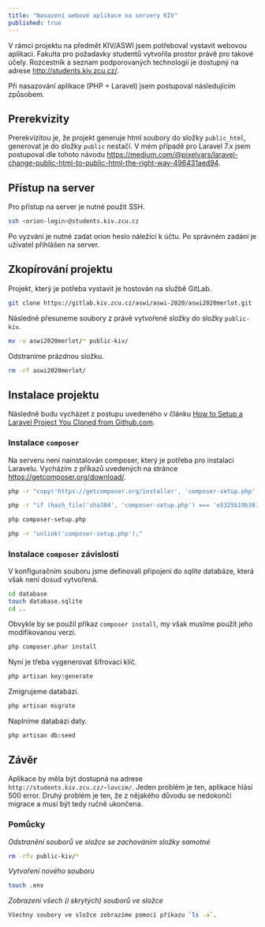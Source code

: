 ```yaml
---
title: "Nasazení webové aplikace na servery KIV"
published: true
---
```


V rámci projektu na předmět KIV/ASWI jsem potřeboval vystavit webovou aplikaci.
Fakulta pro požadavky studentů vytvořila prostor právě pro takové účely.
Rozcestník a seznam podporovaných technologií je dostupný na adrese http://students.kiv.zcu.cz/.

Při nasazování aplikace (PHP + Laravel) jsem postupoval následujícím způsobem.

## Prerekvizity

Prerekvizitou je, že projekt generuje html soubory do složky `public_html`, generovat je do složky `public` nestačí.
V mém případě pro Laravel 7.x jsem postupoval dle tohoto návodu https://medium.com/@pixelvars/laravel-change-public-html-to-public-html-the-right-way-496431aed94.

## Přístup na server

Pro přístup na server je nutné použít SSH.

```sh
ssh <orion-login>@students.kiv.zcu.cz
```

Po vyzvání je nutné zadat orion heslo náležící k účtu.
Po správném zadání je uživatel přihlášen na server.

## Zkopírování projektu

Projekt, který je potřeba vystavit je hostován na službě GitLab.

```sh
git clone https://gitlab.kiv.zcu.cz/aswi/aswi-2020/aswi2020merlot.git
```

Následně přesuneme soubory z právě vytvořené složky do složky `public-kiv`.

```sh
mv -v aswi2020merlot/* public-kiv/
```

Odstraníme prázdnou složku.

```sh
rm -rf aswi2020merlot/
```

## Instalace projektu

Následně budu vycházet z postupu uvedeného v článku [How to Setup a Laravel Project You Cloned from Github.com](https://devmarketer.io/learn/setup-laravel-project-cloned-github-com/).

### Instalace `composer`

Na serveru není nainstalován composer, který je potřeba pro instalaci Laravelu.
Vycházím z příkazů uvedených na stránce https://getcomposer.org/download/.

```sh
php -r "copy('https://getcomposer.org/installer', 'composer-setup.php');"

php -r "if (hash_file('sha384', 'composer-setup.php') === 'e5325b19b381bfd88ce90a5ddb7823406b2a38cff6bb704b0acc289a09c8128d4a8ce2bbafcd1fcbdc38666422fe2806') { echo 'Installer verified'; } else { echo 'Installer corrupt'; unlink('composer-setup.php'); } echo PHP_EOL;"

php composer-setup.php

php -r "unlink('composer-setup.php');"
```

### Instalace `composer` závislostí

V konfiguračním souboru jsme definovali připojení do *sqlite* databáze, která však není dosud vytvořená.

```sh
cd database
touch database.sqlite
cd ..
```

Obvykle by se použil příkaz `composer install`, my však musíme použít jeho modifikovanou verzi.

```sh
php composer.phar install
```

Nyní je třeba vygenerovat šifrovací klíč.

```sh
php artisan key:generate
```

Zmigrujeme databázi.

```sh
php artisan migrate
```

Naplníme databázi daty.

```sh
php artisan db:seed
```

## Závěr

Aplikace by měla být dostupná na adrese `http://students.kiv.zcu.cz/~lovcim/`.
Jeden problém je ten, aplikace hlásí 500 error.
Druhý problém je ten, že z nějakého důvodu se nedokončí migrace a musí být tedy ručně ukončena.

### Pomůcky

*Odstranění souborů ve složce se zachováním složky samotné*

```sh
rm -rfv public-kiv/*
```

*Vytvoření nového souboru*

```sh
touch .env
```

*Zobrazení všech (i skrytých) souborů ve složce*

```sh
Všechny soubory ve složce zobrazíme pomocí příkazu `ls -a`.
```
